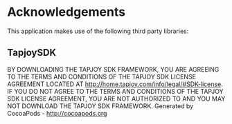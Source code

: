 # Acknowledgements
This application makes use of the following third party libraries:

## TapjoySDK

BY DOWNLOADING THE TAPJOY SDK FRAMEWORK, YOU ARE AGREEING TO THE TERMS AND CONDITIONS OF THE TAPJOY SDK LICENSE AGREEMENT LOCATED AT http://home.tapjoy.com/info/legal/#SDK-license.  IF YOU DO NOT AGREE TO THE TERMS AND CONDITIONS OF THE TAPJOY SDK LICENSE AGREEMENT, YOU ARE NOT AUTHORIZED TO AND YOU MAY NOT DOWNLOAD THE TAPJOY SDK FRAMEWORK.
Generated by CocoaPods - http://cocoapods.org
